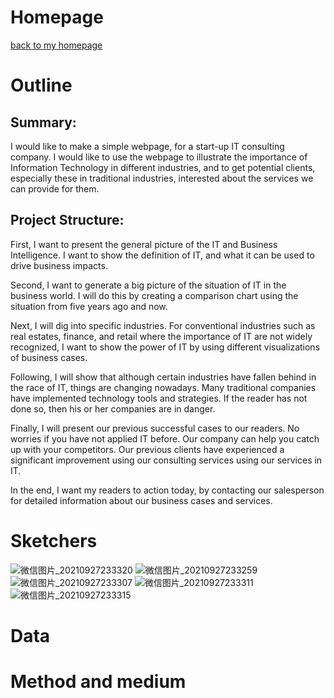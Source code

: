 # Homepage

[back to my homepage](/README.md)



# Outline
## Summary: 
I would like to make a simple webpage, for a start-up IT consulting company. I would like to use the webpage to illustrate the importance of Information Technology in different industries, and to get potential clients, especially these in traditional industries, interested about the services we can provide for them. 

## Project Structure:
First, I want to present the general picture of the IT and Business Intelligence. I want to show the definition of IT, and what it can be used to drive business impacts. 

Second, I want to generate a big picture of the situation of IT in the business world. I will do this by creating a comparison chart using the situation from five years ago and now. 

Next, I will dig into specific industries. For conventional industries such as real estates, finance, and retail where the importance of IT are not widely recognized, I want to show the power of IT by using different visualizations of business cases. 

Following, I will show that although certain industries have fallen behind in the race of IT, things are changing nowadays. Many traditional companies have implemented technology tools and strategies. If the reader has not done so, then his or her companies are in danger. 

Finally, I will present our previous successful cases to our readers. No worries if you have not applied IT before. Our company can help you catch up with your competitors. Our previous clients have experienced a significant improvement using our consulting services using our services in IT. 

In the end, I want my readers to action today, by contacting our salesperson for detailed information about our business cases and services.

# Sketchers
![微信图片_20210927233320](https://user-images.githubusercontent.com/90215938/135018877-891d4696-dde5-4664-92ef-b9b0180188cd.jpg)
![微信图片_20210927233259](https://user-images.githubusercontent.com/90215938/135018879-153c6ea8-e770-4f27-af5b-fbc9fd185cc3.jpg)
![微信图片_20210927233307](https://user-images.githubusercontent.com/90215938/135018881-b087077e-204f-4ea9-9d3c-fe710686ef4b.jpg)
![微信图片_20210927233311](https://user-images.githubusercontent.com/90215938/135018883-1bf2054c-ca7c-46c8-83e1-425bc4b05c3e.jpg)
![微信图片_20210927233315](https://user-images.githubusercontent.com/90215938/135018886-15831e51-be07-4931-a068-3c818df12909.jpg)



# Data




# Method and medium



